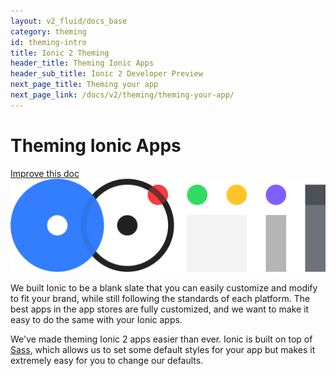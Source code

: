 ```yaml
---
layout: v2_fluid/docs_base
category: theming
id: theming-intro
title: Ionic 2 Theming
header_title: Theming Ionic Apps
header_sub_title: Ionic 2 Developer Preview
next_page_title: Theming your app
next_page_link: /docs/v2/theming/theming-your-app/
---
```


<h1 class="title">Theming Ionic Apps</h1>
<a class="improve-v2-docs" href='https://github.com/driftyco/ionic-site/edit/ionic2/docs/v2/theming/index.md'>
  Improve this doc
</a>

<img class="section-header" src="/img/docs/theming-header.png" />

We built Ionic to be a blank slate that you can easily customize and modify to fit your brand, while still following the standards of each platform. The best apps in the app stores are fully customized, and we want to make it easy to do the same with your Ionic apps.

We've made theming Ionic 2 apps easier than ever. Ionic is built on top of [Sass](../../what-is/#sass), which allows us to set some default styles for your app but makes it extremely easy for you to change our defaults.
